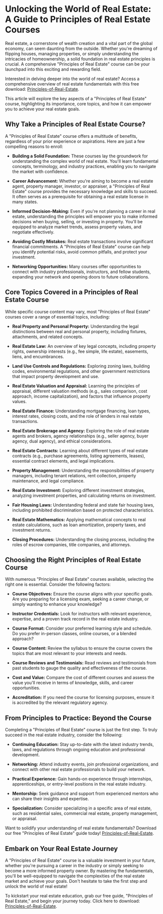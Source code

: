 # Unlocking the World of Real Estate: A Guide to Principles of Real Estate Courses

Real estate, a cornerstone of wealth creation and a vital part of the global economy, can seem daunting from the outside. Whether you're dreaming of flipping houses, managing properties, or simply understanding the intricacies of homeownership, a solid foundation in real estate principles is crucial. A comprehensive "Principles of Real Estate" course can be your launchpad into this exciting and rewarding field.

Interested in delving deeper into the world of real estate?  Access a comprehensive overview of real estate fundamentals with this free download: [Principles-of-Real-Estate](https://udemywork.com/principles-of-real-estate).

This article will explore the key aspects of a "Principles of Real Estate" course, highlighting its importance, core topics, and how it can empower you to achieve your real estate goals.

## Why Take a Principles of Real Estate Course?

A "Principles of Real Estate" course offers a multitude of benefits, regardless of your prior experience or aspirations. Here are just a few compelling reasons to enroll:

*   **Building a Solid Foundation:** These courses lay the groundwork for understanding the complex world of real estate. You'll learn fundamental concepts, terminology, and industry practices, enabling you to navigate the market with confidence.

*   **Career Advancement:**  Whether you're aiming to become a real estate agent, property manager, investor, or appraiser, a "Principles of Real Estate" course provides the necessary knowledge and skills to succeed. It often serves as a prerequisite for obtaining a real estate license in many states.

*   **Informed Decision-Making:** Even if you're not planning a career in real estate, understanding the principles will empower you to make informed decisions when buying, selling, or investing in property. You'll be equipped to analyze market trends, assess property values, and negotiate effectively.

*   **Avoiding Costly Mistakes:** Real estate transactions involve significant financial commitments. A "Principles of Real Estate" course can help you identify potential risks, avoid common pitfalls, and protect your investment.

*   **Networking Opportunities:** Many courses offer opportunities to connect with industry professionals, instructors, and fellow students, expanding your network and opening doors to future collaborations.

## Core Topics Covered in a Principles of Real Estate Course

While specific course content may vary, most "Principles of Real Estate" courses cover a range of essential topics, including:

*   **Real Property and Personal Property:** Understanding the legal distinctions between real and personal property, including fixtures, attachments, and related concepts.

*   **Real Estate Law:** An overview of key legal concepts, including property rights, ownership interests (e.g., fee simple, life estate), easements, liens, and encumbrances.

*   **Land Use Controls and Regulations:** Exploring zoning laws, building codes, environmental regulations, and other government restrictions that impact property development and use.

*   **Real Estate Valuation and Appraisal:** Learning the principles of appraisal, different valuation methods (e.g., sales comparison, cost approach, income capitalization), and factors that influence property values.

*   **Real Estate Finance:** Understanding mortgage financing, loan types, interest rates, closing costs, and the role of lenders in real estate transactions.

*   **Real Estate Brokerage and Agency:** Exploring the role of real estate agents and brokers, agency relationships (e.g., seller agency, buyer agency, dual agency), and ethical considerations.

*   **Real Estate Contracts:**  Learning about different types of real estate contracts (e.g., purchase agreements, listing agreements, leases), essential contract elements, and legal implications.

*   **Property Management:** Understanding the responsibilities of property managers, including tenant relations, rent collection, property maintenance, and legal compliance.

*   **Real Estate Investment:** Exploring different investment strategies, analyzing investment properties, and calculating returns on investment.

*   **Fair Housing Laws:** Understanding federal and state fair housing laws, including prohibited discrimination based on protected characteristics.

*   **Real Estate Mathematics:** Applying mathematical concepts to real estate calculations, such as loan amortization, property taxes, and investment returns.

*   **Closing Procedures:** Understanding the closing process, including the roles of escrow companies, title companies, and attorneys.

## Choosing the Right Principles of Real Estate Course

With numerous "Principles of Real Estate" courses available, selecting the right one is essential. Consider the following factors:

*   **Course Objectives:** Ensure the course aligns with your specific goals.  Are you preparing for a licensing exam, seeking a career change, or simply wanting to enhance your knowledge?

*   **Instructor Credentials:** Look for instructors with relevant experience, expertise, and a proven track record in the real estate industry.

*   **Course Format:** Consider your preferred learning style and schedule.  Do you prefer in-person classes, online courses, or a blended approach?

*   **Course Content:** Review the syllabus to ensure the course covers the topics that are most relevant to your interests and needs.

*   **Course Reviews and Testimonials:** Read reviews and testimonials from past students to gauge the quality and effectiveness of the course.

*   **Cost and Value:** Compare the cost of different courses and assess the value you'll receive in terms of knowledge, skills, and career opportunities.

*   **Accreditation:**  If you need the course for licensing purposes, ensure it is accredited by the relevant regulatory agency.

## From Principles to Practice: Beyond the Course

Completing a "Principles of Real Estate" course is just the first step. To truly succeed in the real estate industry, consider the following:

*   **Continuing Education:**  Stay up-to-date with the latest industry trends, laws, and regulations through ongoing education and professional development.

*   **Networking:**  Attend industry events, join professional organizations, and connect with other real estate professionals to build your network.

*   **Practical Experience:**  Gain hands-on experience through internships, apprenticeships, or entry-level positions in the real estate industry.

*   **Mentorship:**  Seek guidance and support from experienced mentors who can share their insights and expertise.

*   **Specialization:**  Consider specializing in a specific area of real estate, such as residential sales, commercial real estate, property management, or appraisal.

Want to solidify your understanding of real estate fundamentals? Download our free "Principles of Real Estate" guide today! [Principles-of-Real-Estate](https://udemywork.com/principles-of-real-estate).

## Embark on Your Real Estate Journey

A "Principles of Real Estate" course is a valuable investment in your future, whether you're pursuing a career in the industry or simply seeking to become a more informed property owner. By mastering the fundamentals, you'll be well-equipped to navigate the complexities of the real estate market and achieve your goals. Don't hesitate to take the first step and unlock the world of real estate!

To kickstart your real estate education, grab our free guide, "Principles of Real Estate," and begin your journey today. Click here to download: [Principles-of-Real-Estate](https://udemywork.com/principles-of-real-estate).

